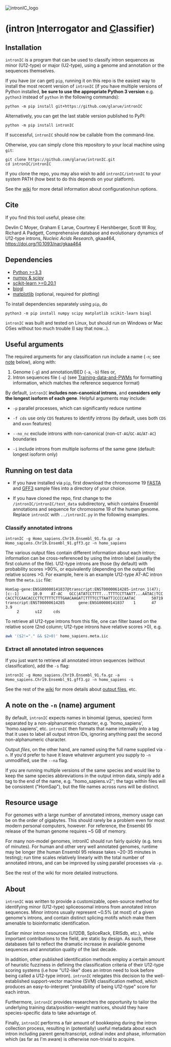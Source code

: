 ![intronIC_logo](https://user-images.githubusercontent.com/6827531/82829967-62872480-9e69-11ea-94e9-fa7306c7df1b.png)

# (intron <ins>I</ins>nterrogator and <ins>C</ins>lassifier)

## Installation

`intronIC` is a program that can be used to classify intron sequences as minor (U12-type) or major (U2-type), using a genome and annotation or the sequences themselves.

If you have (or can get) `pip`, running it on this repo is the easiest way to install the most recent version of `intronIC` (if you have multiple versions of Python installed, **be sure to use the appropriate Python 3 version** e.g. `python3` instead of `python` in the following commands):

```console
python -m pip install git+https://github.com/glarue/intronIC
```

Alternatively, you can get the last stable version published to PyPI:

```console
python -m pip install intronIC
```

If successful, `intronIC` should now be callable from the command-line.

Otherwise, you can simply clone this repository to your local machine using `git`:

```console
git clone https://github.com/glarue/intronIC.git
cd intronIC/intronIC
```

If you clone the repo, you may also wish to add `intronIC/intronIC` to your system PATH (how best to do this depends on your platform).

See the [wiki](https://github.com/glarue/intronIC/wiki) for more detail information about configuration/run options.

## Cite

If you find this tool useful, please cite:

Devlin C Moyer, Graham E Larue, Courtney E Hershberger, Scott W Roy, Richard A Padgett, Comprehensive database and evolutionary dynamics of U12-type introns, *Nucleic Acids Research*, gkaa464, https://doi.org/10.1093/nar/gkaa464

## Dependencies

* [Python >=3.3](https://www.python.org/downloads/)
* [numpy & scipy](https://www.scipy.org/scipylib/download.html)
* [scikit-learn >=0.20.1](http://scikit-learn.org/stable/index.html)
* [biogl](https://github.com/glarue/biogl)
* [matplotlib](https://matplotlib.org/) (optional, required for plotting)

To install dependencies separately using `pip`, do

`python3 -m pip install numpy scipy matplotlib scikit-learn biogl`

`intronIC` was built and tested on Linux, but should run on Windows or Mac OSes without too much trouble (I say that now...).

## Useful arguments

The required arguments for any classification run include a name (`-n`; see [note](#A-note-on-the--n-name-argument) below), along with:

1. Genome (`-g`) and annotation/BED (`-a`, `-b`) files or,
2. Intron sequences file (`-q`) (see [Training-data-and-PWMs](https://github.com/glarue/intronIC/wiki/Training-data-and-PWMs) for formatting information, which matches the reference sequence format)

By default, `intronIC` **includes non-canonical introns**, and **considers only the longest isoform of each gene**. Helpful arguments may include:

* `-p`  parallel processes, which can significantly reduce runtime

* `-f cds`  use only `CDS` features to identify introns (by default, uses both `CDS` and `exon` features)

* `--no_nc` exclude introns with non-canonical (non-`GT-AG`/`GC-AG`/`AT-AC`) boundaries

* `-i`  include introns from multiple isoforms of the same gene (default: longest isoform only)

## Running on test data

* If you have installed via `pip`, first download the chromosome 19 [FASTA](https://github.com/glarue/intronIC/raw/master/intronIC/test_data/Homo_sapiens.Chr19.Ensembl_91.fa.gz) and [GFF3](https://github.com/glarue/intronIC/raw/master/intronIC/test_data/Homo_sapiens.Chr19.Ensembl_91.gff3.gz) sample files into a directory of your choice.

* If you have cloned the repo, first change to the `/intronIC/intronIC/test_data` subdirectory, which contains Ensembl annotations and sequence for chromosome 19 of the human genome. Replace `intronIC` with `../intronIC.py` in the following examples.

### Classify annotated introns

```
intronIC -g Homo_sapiens.Chr19.Ensembl_91.fa.gz -a Homo_sapiens.Chr19.Ensembl_91.gff3.gz -n homo_sapiens
```

The various output files contain different information about each intron; information can be cross-referenced by using the intron label (usually the first column of the file). U12-type introns are those (by default) with probability scores >90%, or equivalently (depending on the output file) relative scores >0. For example, here is an example U12-type AT-AC intron from the `meta.iic` file:

```
HomSap-gene:ENSG00000141837@transcript:ENST00000614285-intron_1(47);[c:-1]      10.0    AT-AC   GCC|ATATCCTTTT...TTTTCCTTAATT...AATAC|TCC       CACCTCCAACACCCTTCTTTTCTTTGAACAAGAT[TTTTCCTTAATT]CCCCAATAC       50719   transcript:ENST00000614285      gene:ENSG00000141837    1       47      3.9
     2       u12     cds
```

To retrieve all U12-type introns from this file, one can filter based on the relative score (2nd column; U12-type introns have relative scores >0), e.g.

```bash
awk '($2!="." && $2>0)' homo_sapiens.meta.iic
```

### Extract all annotated intron sequences

If you just want to retrieve all annotated intron sequences (without classification), add the `-s` flag:

```
intronIC -g Homo_sapiens.Chr19.Ensembl_91.fa.gz -a Homo_sapiens.Chr19.Ensembl_91.gff3.gz -n homo_sapiens -s
```

See the rest of the [wiki](https://github.com/glarue/intronIC/wiki) for more details about [output files](https://github.com/glarue/intronIC/wiki/Output-files), etc.

## A note on the `-n` (name) argument

By default, `intronIC` expects names in binomial (genus, species) form separated by a non-alphanumeric character, e.g. 'homo_sapiens', 'homo.sapiens', etc. `intronIC` then formats that name internally into a tag that it uses to label all output intron IDs, ignoring anything past the second non-alphanumeric character.

Output *files*, on the other hand, are named using the full name supplied via `-n`. If you'd prefer to have it leave whatever argument you supply to `-n` unmodified, use the `--na` flag.

If you are running multiple versions of the same species and would like to keep the same species abbreviations in the output intron data, simply add a tag to the end of the name, e.g. "homo_sapiens.v2"; the tags within files will be consistent ("HomSap"), but the file names across runs will be distinct.

## Resource usage

For genomes with a large number of annotated introns, memory usage can be on the order of gigabytes. This should rarely be a problem even for most modern personal computers, however. For reference, the Ensembl 95 release of the human genome requires ~5 GB of memory.

For many non-model genomes, intronIC should run fairly quickly (e.g. tens of minutes). For human and other very well annotated genomes, runtime may be longer (the human Ensembl 95 release takes ~20-35 minutes in testing); run time scales relatively linearly with the total number of annotated introns, and can be improved by using parallel processes via `-p`.

See the rest of the wiki for more detailed instructions.

## About

`intronIC` was written to provide a customizable, open-source method for identifying minor (U12-type) spliceosomal introns from annotated intron sequences. Minor introns usually represent ~0.5% (at most) of a given genome's introns, and contain distinct splicing motifs which make them amenable to bioinformatic identification.

Earlier minor intron resources (U12DB, SpliceRack, ERISdb, etc.), while important contributions to the field, are static by design. As such, these databases fail to reflect the dramatic increase in available genome sequences and annotation quality of the last decade.

In addition, other published identification methods employ a certain amount of heuristic fuzziness in defining the classification criteria of their U12-type scoring systems (i.e how "U12-like" does an intron need to look before being called a U12-type intron). `intronIC` relegates this decision to the well-established support-vector machine (SVM) classification method, which produces an easy-to-interpret "probability of being U12-type" score for each intron.

Furthermore, `intronIC` provides researchers the opportunity to tailor the underlying training data/position-weight matrices, should they have species-specific data to take advantage of.

Finally, `intronIC` performs a fair amount of bookkeping during the intron collection process, resulting in (potentially) useful metadata about each intron including parent gene/transcript, ordinal index and phase, information which (as far as I'm aware) is otherwise non-trivial to acquire.
